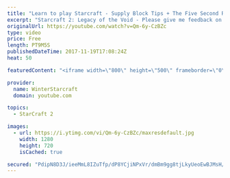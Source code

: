 ```yaml
---
title: "Learn to play Starcraft - Supply Block Tips + The Five Second Rule (Basic Guide & Tutorial)"
excerpt: "Starcraft 2: Legacy of the Void - Please give me feedback on this general video style/commentary, hopefully it helps you guys out!  Can very easily make more on different concepts if it is the right direction!  Sc2ReplayStats - http://www.sc2replaystats.com"
originalUrl: https://youtube.com/watch?v=Qm-6y-CzBZc
type: video
price: Free
length: PT9M5S
publishedDateTime: 2017-11-19T17:08:24Z
heat: 50

featuredContent: "<iframe width=\"800\" height=\"500\" frameborder=\"0\" src=\"https://www.youtube.com/embed/Qm-6y-CzBZc\" allow=\"accelerometer; autoplay; encrypted-media; gyroscope; picture-in-picture\" allowfullscreen></iframe>"

provider:
  name: WinterStarcraft
  domain: youtube.com

topics:
  - StarCraft 2

images:
  - url: https://i.ytimg.com/vi/Qm-6y-CzBZc/maxresdefault.jpg
    width: 1280
    height: 720
    isCached: true

secured: "PdipN8D3J/ieeMmL8IZuTfp/dP8YCjiNPxVr/dmBm9gg8tjLkyUeoEwBJMsH/tK78bgE5Z0qu1WwZ8etDgJZWMHlQ7wH2YK9oJjDuf+yfRRcI4wIBElC6ZuJuYhdgsCbTjgR4cTPdg2+37H40RczA1emItXwFuonqBNzMZIDWjQd8S6Ql2L/UFKCMN5WbIXw7EJiM/O3XXesaQ6DvvE4MfOPnRA8F/JaZB3JY2M47GhuYmaoIVbJb9Q2k3Ku9wzTiOUU/8hKqc+UdodqJv04smBEXpMaad4IoIwfr0Ni+gnBgNaALJfsyuS6Pr3Ldslgsq6SSU+tN1hLlu5la/3/7GBip+NO0TvfOXmseqEQxUyw6uPPVuJaiYICOvq3dHdTl/ivJthWO6fJn9fubp7KYi+g8yknUJeRBqU6i3IjUTA=;/2Hews/ynqA1C5dGbX/GJQ=="
---
```


